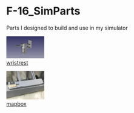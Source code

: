 # F-16_SimParts
Parts I designed to build and use in my simulator

[<img src="pics/wristrestCAD.png" width=100 />](wristrest)  
[wristrest](wristrest)

[<img src="pics/mapbox.png" width=100 />](mapbox)  
[mapbox](mapbox)
